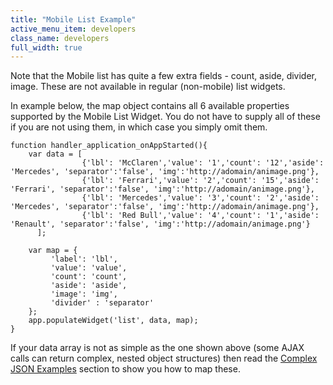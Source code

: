 ```yaml
---
title: "Mobile List Example"
active_menu_item: developers
class_name: developers
full_width: true
---
```



Note that the Mobile list has quite a few extra fields - count, aside, divider, image. These are not available in regular (non-mobile) list widgets.

In example below, the map object contains all 6 available properties supported by the Mobile List Widget. You do not have to supply all of these if you are not using them, in which case you simply omit them.

    function handler_application_onAppStarted(){
        var data = [
                    {'lbl': 'McClaren','value': '1','count': '12','aside': 'Mercedes', 'separator':'false', 'img':'http://adomain/animage.png'},
                    {'lbl': 'Ferrari','value': '2','count': '15','aside': 'Ferrari', 'separator':'false', 'img':'http://adomain/animage.png'},
                    {'lbl': 'Mercedes','value': '3','count': '2','aside': 'Mercedes', 'separator':'false', 'img':'http://adomain/animage.png'},
                    {'lbl': 'Red Bull','value': '4','count': '1','aside': 'Renault', 'separator':'false', 'img':'http://adomain/animage.png'}
          ];
     
        var map = {
             'label': 'lbl',
             'value': 'value',
             'count': 'count',
             'aside': 'aside',
             'image': 'img',
             'divider' : 'separator'        
        };  
        app.populateWidget('list', data, map);
    }
   

If your data array is not as simple as the one shown above (some AJAX calls can return complex, nested object structures) then read the [Complex JSON Examples](/developers/user-guide/scripting-apis/client-api/widget-data-state-manipulation/populatewidget/complex-json-example) section to show you how to map these.

